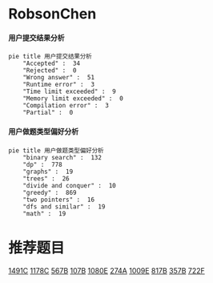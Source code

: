# RobsonChen

<!-- tabs:start -->



#### **用户提交结果分析**

```mermaid
pie title 用户提交结果分析
    "Accepted" :  34
    "Rejected" :  0
    "Wrong answer" :  51
    "Runtime error" :  3
    "Time limit exceeded" :  9
    "Memory limit exceeded" :  0
    "Compilation error" :  3
    "Partial" :  0
```

#### **用户做题类型偏好分析**

```mermaid
pie title 用户做题类型偏好分析
    "binary search" :  132
    "dp" :  778
    "graphs" :  19
    "trees" :  26
    "divide and conquer" :  10
    "greedy" :  869
    "two pointers" :  16
    "dfs and similar" :  19
    "math" :  19
```



<!-- tabs:end -->
# 推荐题目
[1491C](https://codeforces.com/contest/1491/problem/C)
[1178C](https://codeforces.com/contest/1178/problem/C)
[567B](https://codeforces.com/contest/567/problem/B)
[107B](https://codeforces.com/contest/107/problem/B)
[1080E](https://codeforces.com/contest/1080/problem/E)
[274A](https://codeforces.com/contest/274/problem/A)
[1009E](https://codeforces.com/contest/1009/problem/E)
[817B](https://codeforces.com/contest/817/problem/B)
[357B](https://codeforces.com/contest/357/problem/B)
[722F](https://codeforces.com/contest/722/problem/F)
